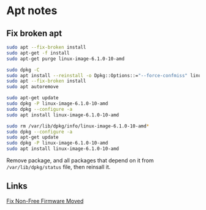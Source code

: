 # Apt notes

## Fix broken apt 
```sh
sudo apt --fix-broken install
sudo apt-get -f install
sudo apt-get purge linux-image-6.1.0-10-amd
```
```sh
sudo dpkg -C
sudo apt install --reinstall -o Dpkg::Options::="--force-confmiss" linux-image-6.1.0-10-amd
sudo apt --fix-broken install
sudo apt autoremove
```
```sh
sudo apt-get update
sudo dpkg -P linux-image-6.1.0-10-amd
sudo dpkg --configure -a
sudo apt install linux-image-6.1.0-10-amd
```
```sh
sudo rm /var/lib/dpkg/info/linux-image-6.1.0-10-amd*
sudo dpkg --configure -a
sudo apt-get update
sudo dpkg -P linux-image-6.1.0-10-amd
sudo apt install linux-image-6.1.0-10-amd
```
Remove package, and all packages that depend on it from `/var/lib/dpkg/status` file, then reinsall it.


## Links
[Fix Non-Free Firmware Moved](https://www.debian.org/releases/bookworm/amd64/release-notes/ch-information.en.html#non-free-split)